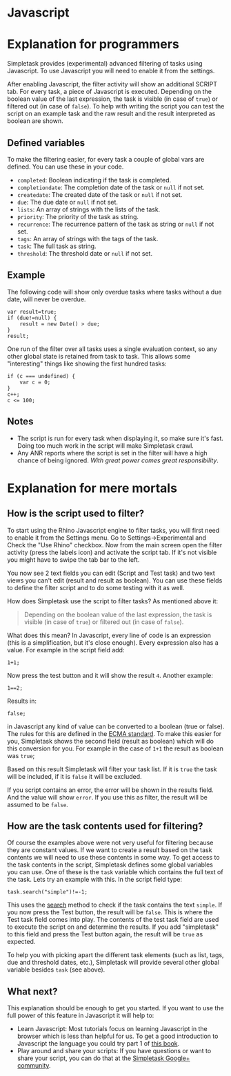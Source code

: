 Javascript
==========

Explanation for programmers
===========================

Simpletask provides (experimental) advanced filtering of tasks using Javascript. To use Javascript you will need to enable it from the settings.

After enabling Javascript, the filter activity will show an additional SCRIPT tab. For every task, a piece of Javascript is executed. Depending on the boolean value of the last expression, the task is visible (in case of `true`) or filtered out (in case of `false`). To help with writing the script you can test the script on an example task and the raw result and the result interpreted as boolean are shown.

Defined variables
-----------------
 
To make the filtering easier, for every task a couple of global vars are defined. You can use these in your code.

* `completed`: Boolean indicating if the task is completed.
* `completiondate`: The completion date of the task or `null` if not set.
* `createdate`: The created date of the task or `null` if not set.
* `due`: The due date or `null` if not set.
* `lists`: An array of strings with the lists of the task.
* `priority`: The priority of the task as string.
* `recurrence`: The recurrence pattern of the task as string or `null` if not set.
* `tags`: An array of strings with the tags of the task.
* `task`: The full task as string.
* `threshold`: The threshold date or `null` if not set.

Example
-------

The following code will show only overdue tasks where tasks without a due date, will never be overdue.

    var result=true;
    if (due!=null) {
        result = new Date() > due;
    }
    result;

One run of the filter over all tasks uses a single evaluation context, so any other global state is retained from task to task. This allows some "interesting" things like showing the first hundred tasks:

    
    if (c === undefined) { 
        var c = 0; 
    } 
    c++; 
    c <= 100;

Notes
-----

* The script is run for every task when displaying it, so make sure it's fast. Doing too much work in the script will make Simpletask crawl.
* Any ANR reports where the script is set in the filter will have a high chance of being ignored. _With great power comes great responsibility_.


Explanation for mere mortals
============================

How is the script used to filter?
---------------------------------

To start using the Rhino Javascript engine to filter tasks, you will first need to enable it from the Settings menu. Go to Settings->Experimental and Check the "Use Rhino" checkbox. Now from the main screen open the filter activity (press the labels icon) and activate the script tab. If it's not visible you might have to swipe the tab bar to the left.

You now see 2 text fields you can edit (Script and Test task) and two text views you can't edit (result and result as boolean). You can use these fields to define the filter script and to do some testing with it as well.

How does Simpletask use the script to filter tasks? As mentioned above it:

> Depending on the boolean value of the last expression, the task is visible (in case of `true`) or filtered out (in case of `false`). 

What does this mean?  In Javascript, every line of code is an expression (this is a simplification, but it's close enough). Every expression also has a value. For example in the script field add:

    1+1;

Now press the test button and it will show the result `4`.  Another example:

    1==2;

Results in:

    false;

in Javascript any kind of value can be converted to a boolean (true or false). The rules for this are defined in the [ECMA standard](http://www.ecma-international.org/ecma-262/5.1/#sec-9.2).  To make this easier for you, Simpletask shows the second field (result as boolean) which will do this conversion for you. For example in the case of `1+1` the result as boolean was `true`;

Based on this result Simpletask will filter your task list. If it is `true` the task will be included, if it is `false` it will be excluded.  

If you script contains an error, the error will be shown in the results field. And the value will show `error`. If you use this as filter, the result will be assumed to be `false`.

How are the task contents used for filtering?
---------------------------------------------

Of course the examples above were not very useful for filtering because they are constant values. If we want to create a result based on the task contents we will need to use these contents in some way. To get access to the task contents in the script, Simpletask defines some global variables you can use. One of these is the `task` variable which contains the full text of the task. Lets try an example with this. In the script field type:

    task.search("simple")!=-1;

This uses the [search](http://www.ecma-international.org/ecma-262/5.1/#sec-15.5.4.12) method to check if the task contains the text `simple`.  If you now press the Test button, the result will be `false`. This is where the Test task field comes into play. The contents of the test task field are used to execute the script on and determine the results. If you add "simpletask" to this field and press the Test button again, the result will be `true` as expected.

To help you with picking apart the different task elements (such as list, tags, due and threshold dates, etc.), Simpletask will provide several other global variable besides `task` (see above).

What next?
----------

This explanation should be enough to get you started. If you want to use the full power of this feature in Javascript it will help to:

* Learn Javascript: Most tutorials focus on learning Javascript in the browser which is less than helpful for us. To get a good introduction to Javascript the language you could try part 1 of [this book](http://eloquentjavascript.net/).
* Play around and share your scripts: If you have questions or want to share your script, you can do that at the [Simpletask Google+ community](https://plus.google.com/u/0/communities/103696467805364479108?cfem=1).





